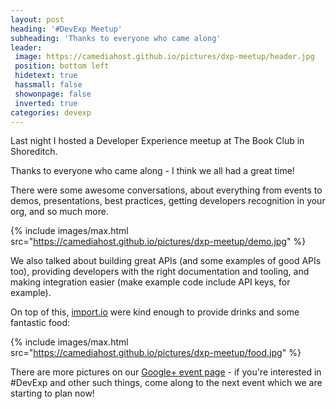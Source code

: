```yaml
---
layout: post
heading: '#DevExp Meetup'
subheading: 'Thanks to everyone who came along'
leader:
 image: https://camediahost.github.io/pictures/dxp-meetup/header.jpg
 position: bottom left
 hidetext: true
 hassmall: false
 showonpage: false
 inverted: true
categories: devexp
---
```


Last night I hosted a Developer Experience meetup at The Book Club in Shoreditch.

Thanks to everyone who came along - I think we all had a great time!

There were some awesome conversations, about everything from events to demos, presentations, best practices, getting developers recognition in your org, and so much more.

{% include images/max.html src="https://camediahost.github.io/pictures/dxp-meetup/demo.jpg" %}

We also talked about building great APIs (and some examples of good APIs too), providing developers with the right documentation and tooling, and making integration easier (make example code include API keys, for example).

On top of this, [import.io](https://import.io) were kind enough to provide drinks and some fantastic food:

{% include images/max.html src="https://camediahost.github.io/pictures/dxp-meetup/food.jpg" %}

There are more pictures on our [Google+ event page](https://plus.google.com/events/cfo09qoab4roltrbp5ir8tnjh38) - if you're interested in #DevExp and other such things, come along to the next event which we are starting to plan now!
